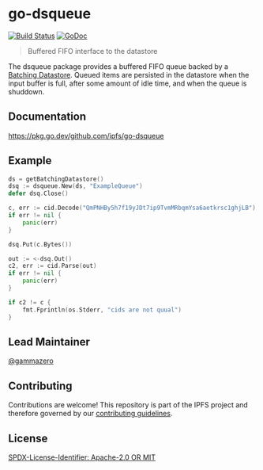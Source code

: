 # go-dsqueue

[![Build Status](https://img.shields.io/github/actions/workflow/status/ipfs/go-dsqueue/go-test.yml?branch=main)](https://github.com/ipfs/go-dsqueue/actions)
[![GoDoc](https://pkg.go.dev/badge/github.com/ipfs/go-dsqueue)](https://pkg.go.dev/github.com/ipfs/go-dsqueue)


> Buffered FIFO interface to the datastore

The dsqueue package provides a buffered FIFO queue backed by a [Batching Datastore](https://pkg.go.dev/github.com/ipfs/go-datastore#Batching). Queued items are persisted in the datastore when the input buffer is full, after some amount of idle time, and when the queue is shuddown.

## Documentation

https://pkg.go.dev/github.com/ipfs/go-dsqueue

## Example

```go
ds = getBatchingDatastore() 
dsq := dsqueue.New(ds, "ExampleQueue")
defer dsq.Close()

c, err := cid.Decode("QmPNHBy5h7f19yJDt7ip9TvmMRbqmYsa6aetkrsc1ghjLB")
if err != nil {
    panic(err)
}

dsq.Put(c.Bytes())

out := <-dsq.Out()
c2, err := cid.Parse(out)
if err != nil {
    panic(err)
}

if c2 != c {
    fmt.Fprintln(os.Stderr, "cids are not quual")
}
```

## Lead Maintainer

[@gammazero](https://github.com/gammazero)

## Contributing

Contributions are welcome! This repository is part of the IPFS project and therefore governed by our [contributing guidelines](https://github.com/ipfs/community/blob/master/CONTRIBUTING.md).

## License

[SPDX-License-Identifier: Apache-2.0 OR MIT](LICENSE.md)
